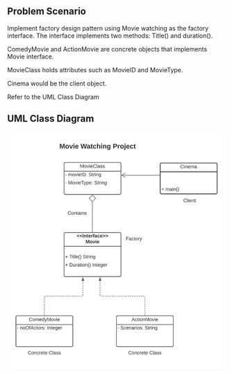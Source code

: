 ## Problem Scenario
Implement factory design pattern using Movie watching as the factory interface. The interface implements two methods: Title() and duration().

ComedyMovie and ActionMovie are concrete objects that implements Movie interface.

MovieClass holds attributes such as MovieID and MovieType.

Cinema would be the client object.

Refer to the UML Class Diagram

## UML Class Diagram

![alt text](movie.png)
